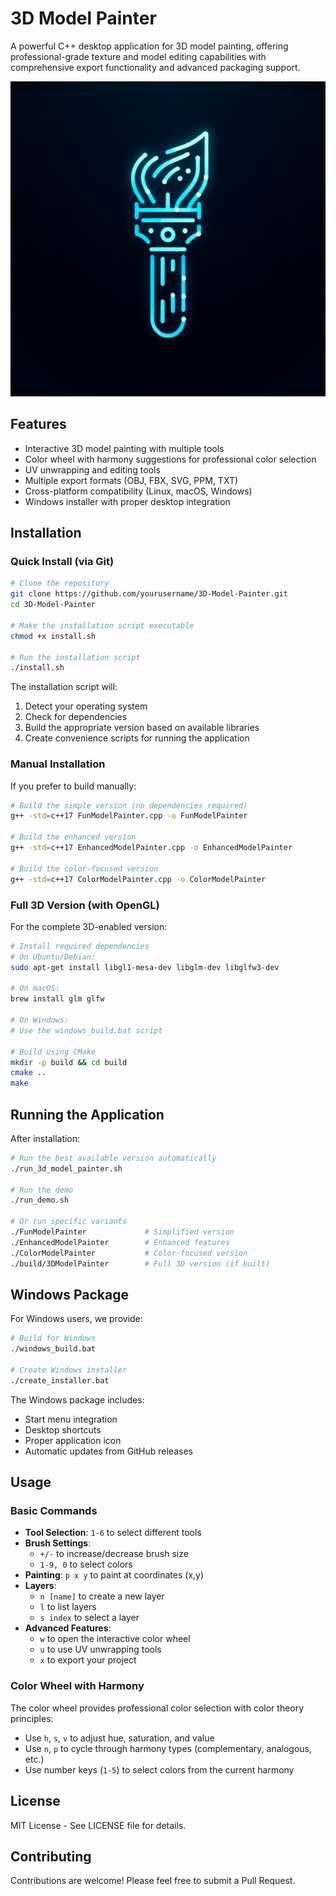 # 3D Model Painter

A powerful C++ desktop application for 3D model painting, offering professional-grade texture and model editing capabilities with comprehensive export functionality and advanced packaging support.

![3D Model Painter](generated-icon.png)

## Features

- Interactive 3D model painting with multiple tools
- Color wheel with harmony suggestions for professional color selection
- UV unwrapping and editing tools
- Multiple export formats (OBJ, FBX, SVG, PPM, TXT)
- Cross-platform compatibility (Linux, macOS, Windows)
- Windows installer with proper desktop integration

## Installation

### Quick Install (via Git)

```bash
# Clone the repository
git clone https://github.com/yourusername/3D-Model-Painter.git
cd 3D-Model-Painter

# Make the installation script executable
chmod +x install.sh

# Run the installation script
./install.sh
```

The installation script will:
1. Detect your operating system
2. Check for dependencies
3. Build the appropriate version based on available libraries
4. Create convenience scripts for running the application

### Manual Installation

If you prefer to build manually:

```bash
# Build the simple version (no dependencies required)
g++ -std=c++17 FunModelPainter.cpp -o FunModelPainter

# Build the enhanced version
g++ -std=c++17 EnhancedModelPainter.cpp -o EnhancedModelPainter

# Build the color-focused version
g++ -std=c++17 ColorModelPainter.cpp -o ColorModelPainter
```

### Full 3D Version (with OpenGL)

For the complete 3D-enabled version:

```bash
# Install required dependencies
# On Ubuntu/Debian:
sudo apt-get install libgl1-mesa-dev libglm-dev libglfw3-dev

# On macOS:
brew install glm glfw

# On Windows:
# Use the windows_build.bat script

# Build using CMake
mkdir -p build && cd build
cmake ..
make
```

## Running the Application

After installation:

```bash
# Run the best available version automatically
./run_3d_model_painter.sh

# Run the demo
./run_demo.sh

# Or run specific variants
./FunModelPainter             # Simplified version
./EnhancedModelPainter        # Enhanced features
./ColorModelPainter           # Color-focused version
./build/3DModelPainter        # Full 3D version (if built)
```

## Windows Package

For Windows users, we provide:

```bash
# Build for Windows
./windows_build.bat

# Create Windows installer
./create_installer.bat
```

The Windows package includes:
- Start menu integration
- Desktop shortcuts
- Proper application icon
- Automatic updates from GitHub releases

## Usage

### Basic Commands

- **Tool Selection**: `1-6` to select different tools
- **Brush Settings**:
  - `+/-` to increase/decrease brush size
  - `1-9, 0` to select colors
- **Painting**: `p x y` to paint at coordinates (x,y)
- **Layers**:
  - `n [name]` to create a new layer
  - `l` to list layers
  - `s index` to select a layer
- **Advanced Features**:
  - `w` to open the interactive color wheel
  - `u` to use UV unwrapping tools
  - `x` to export your project

### Color Wheel with Harmony

The color wheel provides professional color selection with color theory principles:
- Use `h`, `s`, `v` to adjust hue, saturation, and value
- Use `n`, `p` to cycle through harmony types (complementary, analogous, etc.)
- Use number keys (`1-5`) to select colors from the current harmony

## License

MIT License - See LICENSE file for details.

## Contributing

Contributions are welcome! Please feel free to submit a Pull Request.